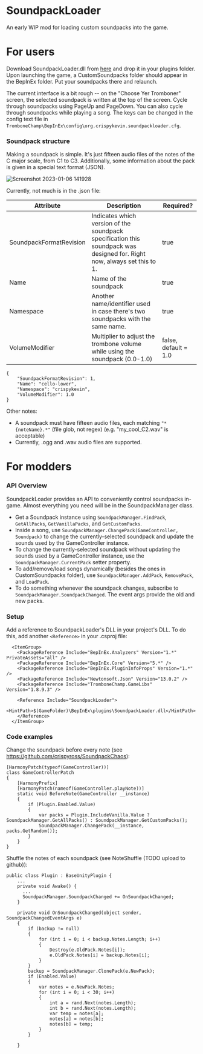 # SoundpackLoader

An early WIP mod for loading custom soundpacks into the game.

# For users
Download SoundpackLoader.dll from [here](https://github.com/emmett-shark/SoundpackLoader/releases/latest) and drop it in your plugins folder.
Upon launching the game, a CustomSoundpacks folder should appear in the BepInEx folder. Put your soundpacks there and relaunch.

The current interface is a bit rough -- on the "Choose Yer Tromboner" screen, the selected soundpack is written at the top of the screen. Cycle through soundpacks using PageUp and PageDown. You can also cycle through soundpacks while playing a song. The keys can be changed in the config text file in `TromboneChamp\BepInEx\config\org.crispykevin.soundpackloader.cfg`.

### Soundpack structure
Making a soundpack is simple. It's just fifteen audio files of the notes of the C major scale, from C1 to C3. Additionally, some information about the pack is given in a special text format (JSON).

![Screenshot 2023-01-06 141928](https://user-images.githubusercontent.com/77177424/211094213-84b04b01-8e01-4ba5-b91f-d371ab09d66b.png)

Currently, not much is in the .json file:


| Attribute     | Description   | Required?  |
| ------------- | ------------- | ---------- |
| SoundpackFormatRevision  | Indicates which version of the soundpack specification this soundpack was designed for. Right now, always set this to 1.  | true |
| Name | Name of the soundpack  | true |
| Namespace | Another name/identifier used in case there's two soundpacks with the same name. | true |
| VolumeModifier | Multiplier to adjust the trombone volume while using the soundpack (0.0-1.0) | false, default = 1.0 |

```
{
    "SoundpackFormatRevision": 1,
    "Name": "cello-lower",
    "Namespace": "crispykevin",
    "VolumeModifier": 1.0
}
```

Other notes:
- A soundpack must have fifteen audio files, each matching `"*{noteName}.*"` (file glob, not regex) (e.g. "my_cool_C2.wav" is acceptable)
- Currently, .ogg and .wav audio files are supported.

# For modders

### API Overview
SoundpackLoader provides an API to conveniently control soundpacks in-game. Almost everything you need will be in the SoundpackManager class.

- Get a Soundpack instance using `SoundpackManager.FindPack`, `GetAllPacks`, `GetVanillaPacks`, and `GetCustomPacks`.
- Inside a song, use `SoundpackManager.ChangePack(GameController, Soundpack)` to change the currently-selected soundpack and update the sounds used by the GameController instance.
- To change the currently-selected soundpack without updating the sounds used by a GameController instance, use the `SoundpackManager.CurrentPack` setter property.
- To add/remove/load songs dynamically (besides the ones in CustomSoundpacks folder), use `SoundpackManager.AddPack`, `RemovePack`, and `LoadPack`.
- To do something whenever the soundpack changes, subscribe to `SoundpackManager.SoundpackChanged`. The event args provide the old and new packs.

### Setup
Add a reference to SoundpackLoader's DLL in your project's DLL. To do this, add another `<Reference>` in your .csproj file:
```
  <ItemGroup>
    <PackageReference Include="BepInEx.Analyzers" Version="1.*" PrivateAssets="all" />
    <PackageReference Include="BepInEx.Core" Version="5.*" />
    <PackageReference Include="BepInEx.PluginInfoProps" Version="1.*" />
    <PackageReference Include="Newtonsoft.Json" Version="13.0.2" />
    <PackageReference Include="TromboneChamp.GameLibs" Version="1.8.9.3" />

    <Reference Include="SoundpackLoader">
      <HintPath>$(GameFolder)\BepInEx\plugins\SoundpackLoader.dll</HintPath>
    </Reference>
  </ItemGroup>
  ```
  
### Code examples
Change the soundpack before every note (see https://github.com/crispyross/SoundpackChaos):

```
[HarmonyPatch(typeof(GameController))]
class GameControllerPatch
{
    [HarmonyPrefix]
    [HarmonyPatch(nameof(GameController.playNote))]
    static void BeforeNote(GameController __instance)
    {
        if (Plugin.Enabled.Value)
        {
            var packs = Plugin.IncludeVanilla.Value ? SoundpackManager.GetAllPacks() : SoundpackManager.GetCustomPacks();
            SoundpackManager.ChangePack(__instance, packs.GetRandom());
        }
    }
}
```

Shuffle the notes of each soundpack (see NoteShuffle (TODO upload to github)):

```
public class Plugin : BaseUnityPlugin {
    ...
    private void Awake() {
      ...
      SoundpackManager.SoundpackChanged += OnSoundpackChanged;
    }
    
    private void OnSoundpackChanged(object sender, SoundpackChangedEventArgs e)
    {
        if (backup != null)
        {
            for (int i = 0; i < backup.Notes.Length; i++)
            {
                Destroy(e.OldPack.Notes[i]);
                e.OldPack.Notes[i] = backup.Notes[i];
            }
        }
        backup = SoundpackManager.ClonePack(e.NewPack);
        if (Enabled.Value)
        {
            var notes = e.NewPack.Notes;
            for (int i = 0; i < 30; i++)
            {
                int a = rand.Next(notes.Length);
                int b = rand.Next(notes.Length);
                var temp = notes[a];
                notes[a] = notes[b];
                notes[b] = temp;
            }
        }

    }
